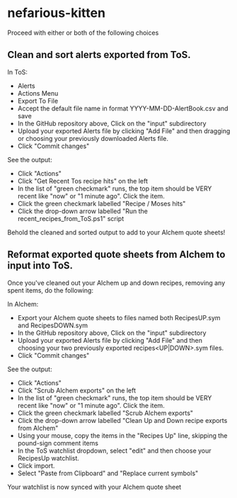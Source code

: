 # nefarious-kitten

Proceed with either or both of the following choices
  
## Clean and sort alerts exported from ToS.
In ToS:
* Alerts
* Actions Menu
* Export To File
* Accept the default file name in format YYYY-MM-DD-AlertBook.csv and save
* In the GitHub repository above, Click on the "input" subdirectory
* Upload your exported Alerts file by clicking "Add File" and then dragging or choosing your previously downloaded Alerts file.
* Click "Commit changes"

See the output:
* Click "Actions"
* Click "Get Recent Tos recipe hits" on the left
* In the list of "green checkmark" runs, the top item should be VERY recent like "now" or "1 minute ago".  Click the item.
* Click the green checkmark labelled "Recipe / Moses hits"
* Click the drop-down arrow labelled "Run the recent_recipes_from_ToS.ps1" script

Behold the cleaned and sorted output to add to your Alchem quote sheets!

## Reformat exported quote sheets from Alchem to input into ToS.
Once you've cleaned out your Alchem up and down recipes, removing any spent items, do the following:

In Alchem:
* Export your Alchem quote sheets to files named both RecipesUP.sym and RecipesDOWN.sym
* In the GitHub repository above, Click on the "input" subdirectory
* Upload your exported Alerts file by clicking "Add File" and then choosing your two previously exported recipes<UP|DOWN>.sym files.
* Click "Commit changes"

See the output:
* Click "Actions"
* Click "Scrub Alchem exports" on the left
* In the list of "green checkmark" runs, the top item should be VERY recent like "now" or "1 minute ago".  Click the item.
* Click the green checkmark labelled "Scrub Alchem exports"
* Click the drop-down arrow labelled "Clean Up and Down recipe exports from Alchem"
* Using your mouse, copy the items in the "Recipes Up" line, skipping the pound-sign comment items
* In the ToS watchlist dropdown, select "edit" and then choose your RecipesUp watchlist.
* Click import.
* Select "Paste from Clipboard" and "Replace current symbols"

Your watchlist is now synced with your Alchem quote sheet
